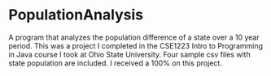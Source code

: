 # PopulationAnalysis
A program that analyzes the population difference of a state over a 10 year period.
This was a project I completed in the CSE1223 Intro to Programming in Java course I took at Ohio State University. Four sample csv files with state population are included. I received a 100% on this project.
